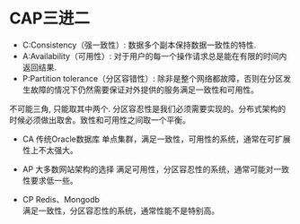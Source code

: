 # CAP三进二

* C:Consistency（强一致性）: 数据多个副本保持数据一致性的特性. 
* A:Availability（可用性）: 对于用户的每一个操作请求总是能在有限的时间内返回结果.
* P:Partition tolerance（分区容错性）: 除非是整个网络都故障，否则在分区发生故障的情况下仍然需要保证对外提供的服务满足一致性和可用性。


不可能三角, 只能取其中两个. 分区容忍性是我们必须需要实现的。分布式架构的时候必须做出取舍。致性和可用性之间取一个平衡。

* CA 传统Oracle数据库
单点集群，满足一致性，可用性的系统，通常在可扩展性上不太强大。

* AP 大多数网站架构的选择
满足可用性，分区容忍性的系统，通常可能对一致性要求低一些。

* CP Redis、Mongodb  
满足一致性，分区容忍性的系统，通常性能不是特别高。
